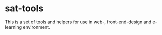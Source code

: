 # sat-tools

This is a set of tools and helpers for use in web-, front-end-design and e-learning environment.

